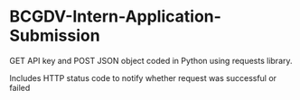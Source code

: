 # BCGDV-Intern-Application-Submission
GET API key and POST JSON object coded in Python using requests library. 

Includes HTTP status code to notify whether request was successful or failed 
